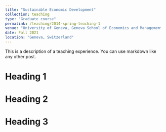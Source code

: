 ```yaml
---
title: "Sustainable Economic Development"
collection: teaching
type: "Graduate course"
permalink: /teaching/2014-spring-teaching-1
venue: "University of Geneva, Geneva School of Economics and Management"
date: Fall 2021
location: "Geneva, Switzerland"
---
```


This is a description of a teaching experience. You can use markdown like any other post.

Heading 1
======

Heading 2
======

Heading 3
======
